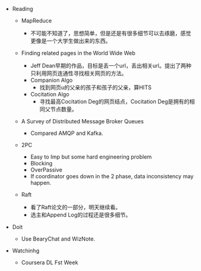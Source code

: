 - Reading
    - MapReduce
        - 不可能不知道了，思想简单，但是还是有很多细节可以去琢磨，感觉更像是一个大学生做出来的东西。

    - Finding related pages in the World Wide Web
        - Jeff Dean早期的作品，目标是丢一个url，丢出相关url。提出了两种只利用网页连通性寻找相关网页的方法。
        - Companion Algo
            - 找到网页u的父亲的孩子和孩子的父亲，算HITS
        - Cocitation Algo
            - 寻找最高Cocitation Deg的网页结点，Cocitation Deg是拥有的相同父节点数量。
    
    - A Survey of Distributed Message Broker Queues
        - Compared AMQP and Kafka.

    - 2PC
        - Easy to Imp but some hard engineering problem
        - Blocking
        - OverPassive
        - If coordinator goes down in the 2 phase, data inconsistency may happen.

    - Raft
        - 看了Raft论文的一部分，明天继续看。
        - 选主和Append Log的过程还是很多细节。
- Doit
    - Use BearyChat and WizNote.

- Watchinhg
    - Coursera DL Fst Week
